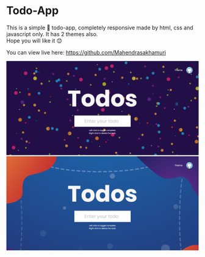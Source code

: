 # Todo-App
This is a simple 📅 todo-app, completely responsive made by html, css and javascript only. It has 2 themes also.
<br>
Hope you will like it 😊

You can view live here: https://github.com/Mahendrasakhamuri

<img src = "Todos_DesignBy(mahi).png">
<img src = "Todos2_DesignBy(mahi).png">

